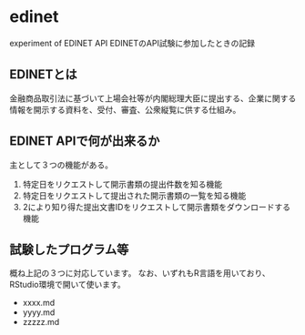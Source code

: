 # edinet
experiment of EDINET API
EDINETのAPI試験に参加したときの記録

## EDINETとは

金融商品取引法に基づいて上場会社等が内閣総理大臣に提出する、企業に関する情報を開示する資料を、受付、審査、公衆縦覧に供する仕組み。

## EDINET APIで何が出来るか

主として３つの機能がある。

1. 特定日をリクエストして開示書類の提出件数を知る機能
2. 特定日をリクエストして提出された開示書類の一覧を知る機能
3. 2により知り得た提出文書IDをリクエストして開示書類をダウンロードする機能

## 試験したプログラム等

概ね上記の３つに対応しています。
なお、いずれもR言語を用いており、RStudio環境で開いて使います。

* xxxx.md
* yyyy.md
* zzzzz.md



